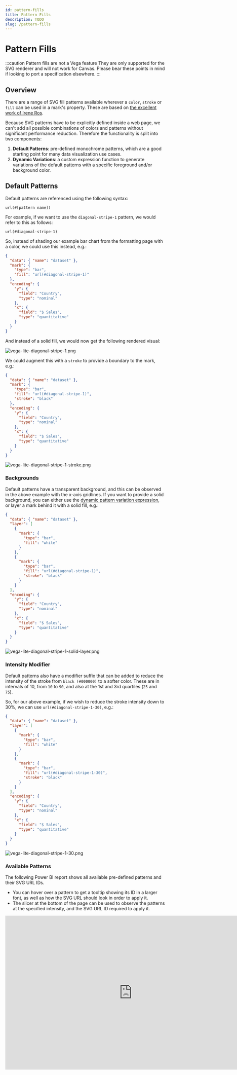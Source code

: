 ```yaml
---
id: pattern-fills
title: Pattern Fills
description: TODO
slug: /pattern-fills
---
```


# Pattern Fills

:::caution Pattern fills are not a Vega feature
They are only supported for the SVG renderer and will not work for Canvas. Please bear these points in mind if looking to port a specification elsewhere.
:::

## Overview

There are a range of SVG fill patterns available wherever a `color`, `stroke` or `fill` can be used in a mark's property. These are based on [the excellent work of Irene Ros](https://iros.github.io/patternfills/).

Because SVG patterns have to be explicitly defined inside a web page, we can't add all possible combinations of colors and patterns without significant performance reduction. Therefore the functionality is split into two components:

1. **Default Patterns**: pre-defined monochrome patterns, which are a good starting point for many data visualization use cases.
2. **Dynamic Variations**: a custom expression function to generate variations of the default patterns with a specific foreground and/or background color.

## Default Patterns

Default patterns are referenced using the following syntax:

```
url(#[pattern name])
```

For example, if we want to use the `diagonal-stripe-1` pattern, we would refer to this as follows:

```
url(#diagonal-stripe-1)
```

So, instead of shading our example bar chart from the formatting page with a color, we could use this instead, e.g.:

```json {5}
{
  "data": { "name": "dataset" },
  "mark": {
    "type": "bar",
    "fill": "url(#diagonal-stripe-1)"
  },
  "encoding": {
    "y": {
      "field": "Country",
      "type": "nominal"
    },
    "x": {
      "field": "$ Sales",
      "type": "quantitative"
    }
  }
}
```

And instead of a solid fill, we would now get the following rendered visual:

![vega-lite-diagonal-stripe-1.png](./img/vega-lite-diagonal-stripe-1.png "Simple bar chart using Financial sample dataset (with [$ Sales] as a measure). The measure axis displays raw values, with a maximum of 1,000,000,000. We have specified the 'diagonal-stripe-1' pattern fill to fill the bars with a pattern instead of a solid color.")

We could augment this with a `stroke` to provide a boundary to the mark, e.g.:

```json highlight={6}
{
  "data": { "name": "dataset" },
  "mark": {
    "type": "bar",
    "fill": "url(#diagonal-stripe-1)",
    "stroke": "black"
  },
  "encoding": {
    "y": {
      "field": "Country",
      "type": "nominal"
    },
    "x": {
      "field": "$ Sales",
      "type": "quantitative"
    }
  }
}
```

![vega-lite-diagonal-stripe-1-stroke.png](./img/vega-lite-diagonal-stripe-1-stroke.png "We can add a stroke property to border a mark with a pattern fill.")

### Backgrounds

Default patterns have a transparent background, and this can be observed in the above example with the x-axis gridlines. If you want to provide a solid background, you can either use the [dynamic pattern variation expression](#dynamic-variations), or layer a mark behind it with a solid fill, e.g.:

```json highlight={3-10,16-17}
{
  "data": { "name": "dataset" },
  "layer": [
    {
      "mark": {
        "type": "bar",
        "fill": "white"
      }
    },
    {
      "mark": {
        "type": "bar",
        "fill": "url(#diagonal-stripe-1)",
        "stroke": "black"
      }
    }
  ],
  "encoding": {
    "y": {
      "field": "Country",
      "type": "nominal"
    },
    "x": {
      "field": "$ Sales",
      "type": "quantitative"
    }
  }
}
```

![vega-lite-diagonal-stripe-1-solid-layer.png](./img/vega-lite-diagonal-stripe-1-solid-layer.png "Adding a layer and a mark with a solid fill behind our mark with a pattern fill can remove transparency.")

### Intensity Modifier

Default patterns also have a modifier suffix that can be added to reduce the intensity of the stroke from `black (#000000)` to a softer color. These are in intervals of 10, from `10` to `90`, and also at the 1st and 3rd quartiles (`25` and `75`).

So, for our above example, if we wish to reduce the stroke intensity down to 30%, we can use `url(#diagonal-stripe-1-30)`, e.g.:

```json highlight={13}
{
  "data": { "name": "dataset" },
  "layer": [
    {
      "mark": {
        "type": "bar",
        "fill": "white"
      }
    },
    {
      "mark": {
        "type": "bar",
        "fill": "url(#diagonal-stripe-1-30)",
        "stroke": "black"
      }
    }
  ],
  "encoding": {
    "y": {
      "field": "Country",
      "type": "nominal"
    },
    "x": {
      "field": "$ Sales",
      "type": "quantitative"
    }
  }
}
```

![vega-lite-diagonal-stripe-1-30.png](./img/vega-lite-diagonal-stripe-1-30.png "Adding a '-30' suffix to the 'diagonal-stripe-1' SVG URL will apply a stroke color of 30% intensity of black.")

### Available Patterns

The following Power BI report shows all available pre-defined patterns and their SVG URL IDs.

- You can hover over a pattern to get a tooltip showing its ID in a larger font, as well as how the SVG URL should look in order to apply it.
- The slicer at the bottom of the page can be used to observe the patterns at the specified intensity, and the SVG URL ID required to apply it.

<iframe
    width="800"
    height="486"
    src="https://app.powerbi.com/view?r=eyJrIjoiMWY0NTdlYjQtYzVlZS00ZjJmLWExMGItNzIxNmYyMjk4ZjAxIiwidCI6IjUzYmJlMGQ3LTU0NzItNGQ0NS04NGY0LWJiNzJiYjFjMjI4OSJ9"
    frameborder="0"
    allowFullScreen="true"
/>

## Dynamic Variations

If you wish to use more color in your patterns, then Deneb provides an expression function that you can use. This will dynamically generate and apply a variation of a default SVG pattern definition to the visual's DOM, and re-use them if necessary.

### The `pbiPatternSVG` Expression Function

The function has the following syntax within a Vega or Vega-Lite expression ref:

```
pbiPatternSVG(pattern, foreground, background)
```

Where:

- `pattern` is one of the pre-defined pattern IDs above, enclosed with single quotes.

  - The `#` used in the SVG URL should not be included here.
  - If an unknown (or invalid) `pattern` is provided, then this will result in no fill being applied.

- `foreground` is a valid CSS color name or hex value, enclosed with single quotes.

  - If `foreground` is omitted (or `null`), Deneb will resolve this back to the value used by the default pattern (`black`).
  - `transparent` is a permitted value, and this will effectively hide the pattern stroke from the reader.
  - `foreground` overrides the intensity modifier, if this is supplied in `pattern`.

- `background` is a valid CSS color name or hex value, enclosed with single quotes.

  - If `background` is omitted, then Deneb will produce a transparent background for the generated pattern.

### Simple Example - Mark Properties

If we wanted to apply a custom foreground and background, we could use `pbiPatternSVG` in an expression function as follows:

```json highlight={5-7}
{
  "data": { "name": "dataset" },
  "mark": {
    "type": "bar",
    "fill": {
      "expr": "pbiPatternSVG('diagonal-stripe-3', '#DA9A0F', '#333333')"
    },
    "stroke": "black"
  },
  "encoding": {
    "y": {
      "field": "Country",
      "type": "nominal"
    },
    "x": {
      "field": "$ Sales",
      "type": "quantitative"
    }
  }
}
```

![pbiPatternSVG-simple-fg-bg.png](./img/pbiPatternSVG-simple-fg-bg.png "Using the 'pbiPatternSVG' function with a foreground color of '#DA9A0F' and '#333333' to produce a diagonal stripe effect on our example bar chart.")
